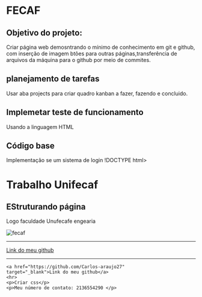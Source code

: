 # FECAF
## Objetivo do projeto:
Criar página web demosntrando o mínimo de conhecimento em git e github, 
com inserção de imagem btões para outras páginas,transferência de arquivos da máquina para o github por meio de commites. 

## planejamento de tarefas
Usar aba projects para criar quadro kanban a fazer, fazendo e concluido.
## Implemetar teste de funcionamento
Usando a linguagem HTML

## Código base

Implementação se um sistema de login
!DOCTYPE html>
<html lang="pt-br">
<head>
    <meta charset="UTF-8">
    <meta name="viewport" content="width=device-width, initial-scale=1.0">
    <title>Trabalho Unifecaf</title>
</head>
<body>
    <h1>Trabalho Unifecaf</h1>
    <h2>EStruturando página</h2>
    <p>Logo faculdade Unufecafe engearia</p>
    <img src="OIP.jpg" alt="fecaf">
    <hr>
    <a href="https://github.com/users/Carlos-araujo27/projects/7/views/1"
    target="_blank">Link do meu github</a>
    <hr>

    <a href="https://github.com/Carlos-araujo27"
    target="_blank">Link do meu github</a>
    <hr>
    <p>Criar css</p>
    <p>Meu número de contato: 2136554290 </p>
    


</body>
</html>
